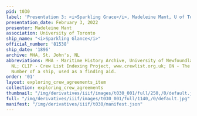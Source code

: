 ```yaml
---
pid: t030
label: 'Presentation 3: <i>Sparkling Grace</i>, Madeleine Mant, U of Toronto'
presentation_date: February 3, 2022
presenter: Madeleine Mant
association: University of Toronto
ship_name: "<i>Sparkling Glance</i>"
official_number: '81538'
ship_date: '1896'
archive: MHA, St. John's, NL
abbreviations: MHA - Maritime History Archive, University of Newfoundland, St. John's
  NL; CLIP - Crew List Indexing Project, www.crewlist.org.uk; ON - The permanent Official
  Number of a ship, used as a finding aid.
order: '01'
layout: exploring_crew_agreements_item
collection: exploring_crew_agreements
thumbnail: "/img/derivatives/iiif/images/t030_001/full/250,/0/default.jpg"
full: "/img/derivatives/iiif/images/t030_001/full/1140,/0/default.jpg"
manifest: "/img/derivatives/iiif/t030/manifest.json"
---
```

